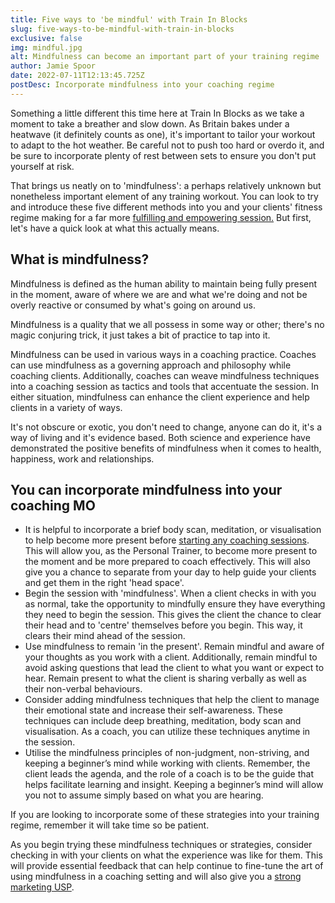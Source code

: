 ```yaml
---
title: Five ways to 'be mindful' with Train In Blocks
slug: five-ways-to-be-mindful-with-train-in-blocks
exclusive: false
img: mindful.jpg
alt: Mindfulness can become an important part of your training regime
author: Jamie Spoor
date: 2022-07-11T12:13:45.725Z
postDesc: Incorporate mindfulness into your coaching regime
---
```

Something a little different this time here at Train In Blocks as we take a moment to take a breather and slow down. As Britain bakes under a heatwave (it definitely counts as one), it's important to tailor your workout to adapt to the hot weather. Be careful not to push too hard or overdo it, and be sure to incorporate plenty of rest between sets to ensure you don't put yourself at risk.

That brings us neatly on to 'mindfulness': a perhaps relatively unknown but nonetheless important element of any training workout. You can look to try and introduce these five different methods into you and your clients' fitness regime making for a far more [fulfilling and empowering session.](https://nlp-leadership-coaching.com/the-importance-of-mindfulness-in-coaching/) But first, let's have a quick look at what this actually means.

## What is mindfulness?

Mindfulness is defined as the human ability to maintain being fully present in the moment, aware of where we are and what we're doing and not be overly reactive or consumed by what's going on around us.

Mindfulness is a quality that we all possess in some way or other; there's no magic conjuring trick, it just takes a bit of practice to tap into it.

Mindfulness can be used in various ways in a coaching practice. Coaches can use mindfulness as a governing approach and philosophy while coaching clients. Additionally, coaches can weave mindfulness techniques into a coaching session as tactics and tools that accentuate the session. In either situation, mindfulness can enhance the client experience and help clients in a variety of ways.

It's not obscure or exotic, you don't need to change, anyone can do it, it's a way of living and it's evidence based. Both science and experience have demonstrated the positive benefits of mindfulness when it comes to health, happiness, work and relationships.

## You can incorporate mindfulness into your coaching MO

* It is helpful to incorporate a brief body scan, meditation, or visualisation to help become more present before [starting any coaching sessions](https://traininblocks.com/blog/building-your-own-training-programme/). This will allow you, as the Personal Trainer, to become more present to the moment and be more prepared to coach effectively. This will also give you a chance to separate from your day to help guide your clients and get them in the right 'head space'.
* Begin the session with 'mindfulness'. When a client checks in with you as normal, take the opportunity to mindfully ensure they have everything they need to begin the session. This gives the client the chance to clear their head and to 'centre' themselves before you begin. This way, it clears their mind ahead of the session.
* Use mindfulness to remain 'in the present'. Remain mindful and aware of your thoughts as you work with a client. Additionally, remain mindful to avoid asking questions that lead the client to what you want or expect to hear. Remain present to what the client is sharing verbally as well as their non-verbal behaviours.
* Consider adding mindfulness techniques that help the client to manage their emotional state and increase their self-awareness. These techniques can include deep breathing, meditation, body scan and visualisation. As a coach, you can utilize these techniques anytime in the session.
* Utilise the mindfulness principles of non-judgment, non-striving, and keeping a beginner’s mind while working with clients. Remember, the client leads the agenda, and the role of a coach is to be the guide that helps facilitate learning and insight. Keeping a beginner’s mind will allow you not to assume simply based on what you are hearing.

If you are looking to incorporate some of these strategies into your training regime, remember it will take time so be patient.

As you begin trying these mindfulness techniques or strategies, consider checking in with your clients on what the experience was like for them. This will provide essential feedback that can help continue to fine-tune the art of using mindfulness in a coaching setting and will also give you a [strong marketing USP](https://traininblocks.com/blog/improve-your-skillset-as-a-pt/).
